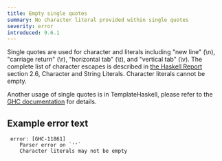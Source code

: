 ```yaml
---
title: Empty single quotes 
summary: No character literal provided within single quotes
severity: error
introduced: 9.6.1
---
```


Single quotes are used for character and literals including "new line" (\n), "carriage return" (\r), "horizontal tab" (\t), and "vertical tab" (\v). The complete list of character escapes is described in [the Haskell Report](https://www.haskell.org/onlinereport/lexemes.html) section 2.6, Character and String Literals. Character literals cannot be empty.

Another usage of single quotes is in TemplateHaskell, please refer to the [GHC documentation](https://downloads.haskell.org/ghc/latest/docs/html/users_guide/exts/template_haskell.html#syntax) for details.

## Example error text

```
 error: [GHC-11861]
    Parser error on `''`
    Character literals may not be empty
```
